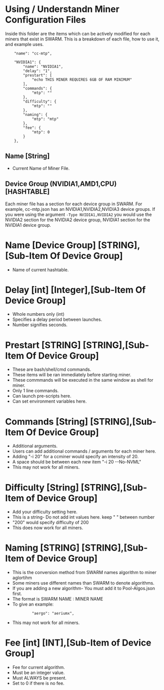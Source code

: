 # Using / Understandn Miner Configuration Files

Inside this folder are the items which can be actively modified for each miners that exist in SWARM.
This is a breakdown of each file, how to use it, and example uses.

```
    "name": "cc-mtp",
```

```
    "NVIDIA1": {
        "name": "NVIDIA1",
        "delay": "1",
        "prestart": [
            "echo THIS MINER REQUIRES 6GB OF RAM MINIMUM"
        ],
        "commands": {
            "mtp": ""
        },
        "difficulty": {
            "mtp": ""
        },
        "naming": {
            "mtp": "mtp"
        },
        "fee": {
            "mtp": 0
        }
    },
```

## Name                                          [String]
* Current Name of Miner File.

## Device Group (NVIDIA1,AMD1,CPU)               [HASHTABLE]

Each miner file has a section for each device group in SWARM. For example,
cc-mtp.json has an NVIDIA1,NVIDIA2,NVIDIA3 device groups. If you were using
the argument ``-Type NVIDIA1,NVIDIA2`` you would use the NVIDIA2 section for
the NVIDIA2 device group, NVIDIA1 section for the NVIDIA1 device group.

# Name [Device Group]                           [STRING],[Sub-Item Of Device Group]
* Name of current hashtable.

# Delay [int]                                   [Integer],[Sub-Item Of Device Group]
* Whole numbers only (int)
* Specifies a delay period between launches.
* Number signifies seconds.

# Prestart [STRING]                             [STRING],[Sub-Item Of Device Group]
* These are bash/shell/cmd commands.
* These items will be ran immediately before starting miner.
* These commmands will be executed in the same window as shell for miner.
* Only 1 line commands.
* Can launch pre-scripts here.
* Can set environment variables here.

# Commands [String]                            [STRING],[Sub-Item Of Device Group]
* Additional arguments.
* Users can add additional commands / arguments for each miner here.
* Adding "-i 20" for a ccminer would specify an intensity of 20.
* A space should be between each new item "-i 20 --No-NVML"
* This may not work for all miners.

# Difficulty [String]                           [STRING],[Sub-Item of Device Group]
* Add your difficulty setting here.
* This is a string- Do not add int values here. keep " " between number
* "200" would specify difficulty of 200
* This does now work for all miners.

# Naming [STRING]                               [STRING],[Sub-Item of Device Group]
* This is the conversion method from SWARM names algorithm to miner aglortihm
* Some miners use different names than SWARM to denote algorithms.
* If you are adding a new algorithm- You must add it to Pool-Algos.json first.
* The format is SWARM NAME : MINER NAME
* To give an example:
```
            "aergo": "aeriumx",
```
* This may not work for all miners.

# Fee [int]                                     [INT],[Sub-Item of Device Group]
* Fee for current algorithm.
* Must be an integer value.
* Must ALWAYS be present.
* Set to 0 if there is no fee.

